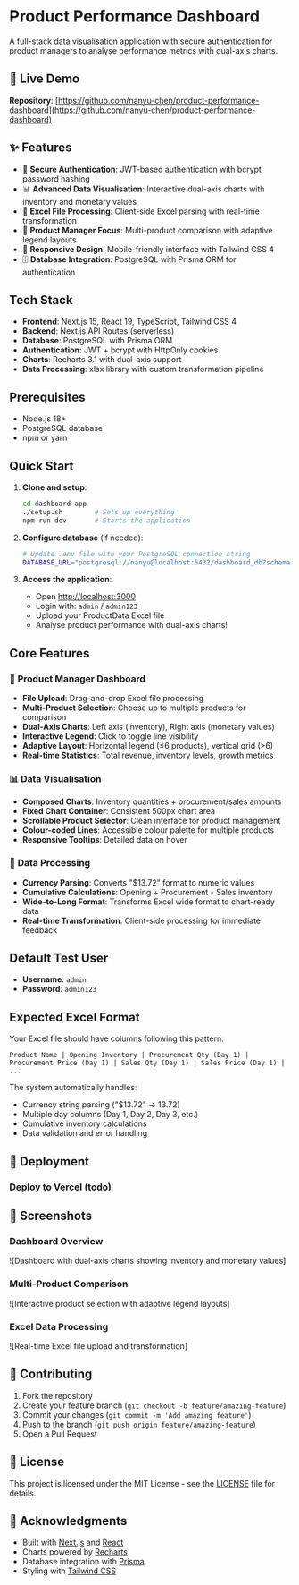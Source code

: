 # Product Performance Dashboard

A full-stack data visualisation application with secure authentication for product managers to analyse performance metrics with dual-axis charts.

## 🎯 Live Demo

**Repository**: [https://github.com/nanyu-chen/product-performance-dashboard](https://github.com/nanyu-chen/product-performance-dashboard)

## ✨ Features

- 🔐 **Secure Authentication**: JWT-based authentication with bcrypt password hashing
- 📊 **Advanced Data Visualisation**: Interactive dual-axis charts with inventory and monetary values
- 📄 **Excel File Processing**: Client-side Excel parsing with real-time transformation
- 🎯 **Product Manager Focus**: Multi-product comparison with adaptive legend layouts
- 📱 **Responsive Design**: Mobile-friendly interface with Tailwind CSS 4
- 🗄️ **Database Integration**: PostgreSQL with Prisma ORM for authentication

## Tech Stack

- **Frontend**: Next.js 15, React 19, TypeScript, Tailwind CSS 4
- **Backend**: Next.js API Routes (serverless)
- **Database**: PostgreSQL with Prisma ORM
- **Authentication**: JWT + bcrypt with HttpOnly cookies
- **Charts**: Recharts 3.1 with dual-axis support
- **Data Processing**: xlsx library with custom transformation pipeline

## Prerequisites

- Node.js 18+ 
- PostgreSQL database
- npm or yarn

## Quick Start

1. **Clone and setup**:
   ```bash
   cd dashboard-app
   ./setup.sh        # Sets up everything
   npm run dev       # Starts the application
   ```

2. **Configure database** (if needed):
   ```bash
   # Update .env file with your PostgreSQL connection string
   DATABASE_URL="postgresql://nanyu@localhost:5432/dashboard_db?schema=public"
   ```

3. **Access the application**:
   - Open [http://localhost:3000](http://localhost:3000)
   - Login with: `admin` / `admin123`
   - Upload your ProductData Excel file
   - Analyse product performance with dual-axis charts!

## Core Features

### 🎯 **Product Manager Dashboard**
- **File Upload**: Drag-and-drop Excel file processing
- **Multi-Product Selection**: Choose up to multiple products for comparison
- **Dual-Axis Charts**: Left axis (inventory), Right axis (monetary values)
- **Interactive Legend**: Click to toggle line visibility
- **Adaptive Layout**: Horizontal legend (≤6 products), vertical grid (>6)
- **Real-time Statistics**: Total revenue, inventory levels, growth metrics

### 📊 **Data Visualisation**
- **Composed Charts**: Inventory quantities + procurement/sales amounts
- **Fixed Chart Container**: Consistent 500px chart area
- **Scrollable Product Selector**: Clean interface for product management
- **Colour-coded Lines**: Accessible colour palette for multiple products
- **Responsive Tooltips**: Detailed data on hover

### 🔧 **Data Processing**
- **Currency Parsing**: Converts "$13.72" format to numeric values
- **Cumulative Calculations**: Opening + Procurement - Sales inventory
- **Wide-to-Long Format**: Transforms Excel wide format to chart-ready data
- **Real-time Transformation**: Client-side processing for immediate feedback

## Default Test User

- **Username**: `admin`
- **Password**: `admin123`

## Expected Excel Format

Your Excel file should have columns following this pattern:
```
Product Name | Opening Inventory | Procurement Qty (Day 1) | Procurement Price (Day 1) | Sales Qty (Day 1) | Sales Price (Day 1) | ...
```

The system automatically handles:
- Currency string parsing ("$13.72" → 13.72)
- Multiple day columns (Day 1, Day 2, Day 3, etc.)
- Cumulative inventory calculations
- Data validation and error handling

## 🚀 Deployment

### Deploy to Vercel (todo)

## 📱 Screenshots

### Dashboard Overview
![Dashboard with dual-axis charts showing inventory and monetary values]

### Multi-Product Comparison  
![Interactive product selection with adaptive legend layouts]

### Excel Data Processing
![Real-time Excel file upload and transformation]

## 🤝 Contributing

1. Fork the repository
2. Create your feature branch (`git checkout -b feature/amazing-feature`)
3. Commit your changes (`git commit -m 'Add amazing feature'`)
4. Push to the branch (`git push origin feature/amazing-feature`)
5. Open a Pull Request

## 📄 License

This project is licensed under the MIT License - see the [LICENSE](LICENSE) file for details.

## 🙏 Acknowledgments

- Built with [Next.js](https://nextjs.org/) and [React](https://reactjs.org/)
- Charts powered by [Recharts](https://recharts.org/)
- Database integration with [Prisma](https://www.prisma.io/)
- Styling with [Tailwind CSS](https://tailwindcss.com/)
